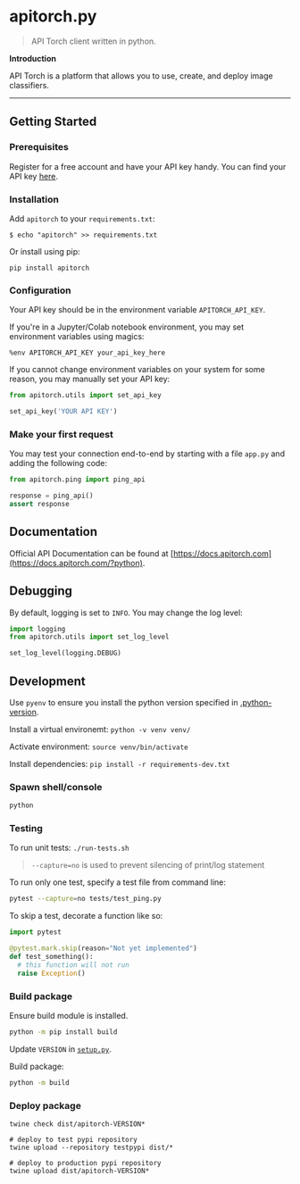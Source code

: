 # apitorch.py

> API Torch client written in python.

**Introduction**

API Torch is a platform that allows you to use, create, and deploy image classifiers.

---

## Getting Started

### Prerequisites

Register for a free account and have your API key handy. You can find your API key [here](https://www.apitorch.com/account).

### Installation

Add `apitorch` to your `requirements.txt`:

```
$ echo "apitorch" >> requirements.txt
```

Or install using pip:

```
pip install apitorch
```

### Configuration

Your API key should be in the environment variable `APITORCH_API_KEY`.

If you're in a Jupyter/Colab notebook environment, you may set environment variables using magics:

```
%env APITORCH_API_KEY your_api_key_here
```

If you cannot change environment variables on your system for some reason, you may manually set your API key:

```python
from apitorch.utils import set_api_key

set_api_key('YOUR API KEY')
```

### Make your first request

You may test your connection end-to-end by starting with a file `app.py` and adding the following code:

```python
from apitorch.ping import ping_api

response = ping_api()
assert response
```

## Documentation

Official API Documentation can be found at [https://docs.apitorch.com](https://docs.apitorch.com/?python).


## Debugging

By default, logging is set to `INFO`. You may change the log level:

```python
import logging
from apitorch.utils import set_log_level

set_log_level(logging.DEBUG)
```

## Development

Use `pyenv` to ensure you install the python version specified in [.python-version](.python-version). 

Install a virtual environemt: `python -v venv venv/`

Activate environment: `source venv/bin/activate`

Install dependencies: `pip install -r requirements-dev.txt`

### Spawn shell/console

```bash
python
```

### Testing

To run unit tests: `./run-tests.sh`

> `--capture=no` is used to prevent silencing of print/log statement

To run only one test, specify a test file from command line:

```bash
pytest --capture=no tests/test_ping.py
```

To skip a test, decorate a function like so:

```python
import pytest

@pytest.mark.skip(reason="Not yet implemented")
def test_something():
  # this function will not run
  raise Exception()
```

### Build package

Ensure build module is installed.

```bash
python -m pip install build
```

Update `VERSION` in [`setup.py`](./setup.py).

Build package: 

```bash
python -m build
```

### Deploy package

```
twine check dist/apitorch-VERSION*

# deploy to test pypi repository
twine upload --repository testpypi dist/*

# deploy to production pypi repository
twine upload dist/apitorch-VERSION*
```